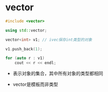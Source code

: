 # vector

```cpp
#include <vector>

using std::vector;

vector<int> v1; // ivec保存int类型的对象

v1.push_back(1);

for (auto r : v1)
    cout << r << endl;
```

- 表示对象的集合，其中所有对象的类型都相同

- vector是模板而非类型

  


